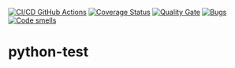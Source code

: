 [![CI/CD GitHub Actions](https://github.com/Scrooge2727/python-test/actions/workflows/test-action.yml/badge.svg)](https://github.com/Scrooge2727/python-test/actions/workflows/main.yml)
[![Coverage Status](https://coveralls.io/repos/Scrooge2727/python-test/badge.svg?branch=main)](https://coveralls.io/github/Scrooge2727/python-test?branch=main)
[![Quality Gate](https://sonarcloud.io/api/project_badges/measure?project=Scrooge2727_python-test&metric=alert_status)](https://sonarcloud.io/dashboard?id=Scrooge2727_python-test)
[![Bugs](https://sonarcloud.io/api/project_badges/measure?project=Scrooge2727_python-test&metric=bugs)](https://sonarcloud.io/summary/new_code?id=Scrooge2727_python-test)
[![Code smells](https://sonarcloud.io/api/project_badges/measure?project=Scrooge2727_python-test&metric=code_smells)](https://sonarcloud.io/dashboard?id=Scrooge2727_python-test)
# python-test
